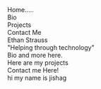 <html>
<body>
  
  <div id="menucontain">
    <div id ="menu">
      <div class="menutabs">
        Home.....
      </div>
      <div class="menutabs">
        Bio
      </div>
      <div class="menutabs">
        Projects
      </div>
      <div class="menutabs">
        Contact Me
      </div>
    </div>
  </div>
  
  <div id="contentcontain">
    <div id="splashcont">
      <canvas id="canvas">
      </canvas>
      <div id="titlecard">
        <div id="nametitle">Ethan Strauss</div>
        <div id="namemotto">"Helping through technology"</div>
      </div>
    </div>
    <div id ="bio" class="slice">
      Bio and more here.
    </div>  
    <div id ="projects" class="slice">
      Here are my projects
    </div>
    <div id ="contactme" class="slice">
      Contact me Here!
    </div>
  </div>
hi my name is jishag 
</body>
</html>
